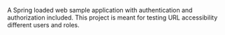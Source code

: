 A Spring loaded web sample application with authentication and authorization included. This project is meant for testing URL accessibility different users and roles.  